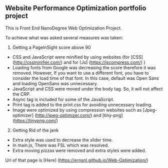 ## Website Performance Optimization portfolio project

This is Front End NanoDegree Web Optimization Project.

To achieve what was asked several measures was taken:

1. Getting a PageInSight score above 90
 * CSS and JavaScript were minified by using websites (for [CSS] (http://cssminifier.com/) and for [Js] (https://jscompress.com/)  )
 * Loading fonts from Google was decreasing the score therefore it was removed. However, If you want to use a different font, you have to consider the load time of that font. In this case, default was Open Sans and loading OpenSans was unnecessary.
 * JavaScript and CSS were moved under the body tag. So, it will not affect the CRP.
 * Async tag is included for some of the JavaScript.
 * Print tag is added to the print.css for avoiding unnecessary loading.
 * Image were optimized by using compression websites such as [Jpeg-optimizer] (http://jpeg-optimizer.com/) and [tiny-png] (https://tinypng.com/)

2. Getting Rid of the jank
 * Extra style was used to decrease the slider time.
 * In main.js, There was FSL which was resolved.
 * Extra moving pizzas were removed and extra styles were added.


Url of that page is [Here] (https://ernsnl.github.io/Web-Optimization/)
